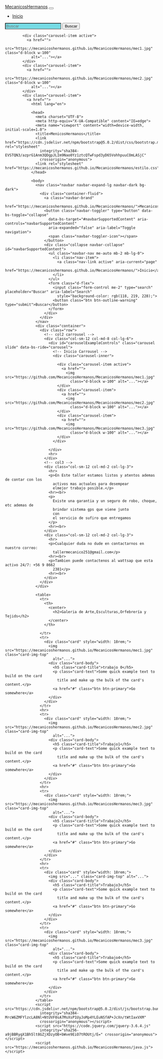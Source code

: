 <head>
  <meta charset="UTF-8">
  <meta http-equiv="X-UA-Compatible" content="IE=edge">
  <meta name="viewport" content="width=device-width, initial-scale=1.0">
  <title>MenicosHermanos</title>
  <link href="https://cdn.jsdelivr.net/npm/bootstrap@5.0.2/dist/css/bootstrap.min.css" rel="stylesheet"
    integrity="sha384-EVSTQN3/azprG1Anm3QDgpJLIm9Nao0Yz1ztcQTwFspd3yD65VohhpuuCOmLASjC" crossorigin="anonymous">
  <link rel="stylesheet" href="https://mecanicoshermanos.github.io/MecanicosHermanos/estilo.css">
</head>

<body>
  <nav class="navbar navbar-expand-lg navbar-dark bg-dark">
    <div class="container-fluid">
      <a class="navbar-brand" href="https://mecanicoshermanos.github.io/MecanicosHermanos/">MecanicosHermanos</a>
      <button class="navbar-toggler" type="button" data-bs-toggle="collapse" data-bs-target="#navbarSupportedContent"
        aria-controls="navbarSupportedContent" aria-expanded="false" aria-label="Toggle navigation">
        <span class="navbar-toggler-icon"></span>
      </button>
      <div class="collapse navbar-collapse" id="navbarSupportedContent">
        <ul class="navbar-nav me-auto mb-2 mb-lg-0">
          <li class="nav-item">
            <a class="nav-link active" aria-current="page"
              href="https://mecanicoshermanos.github.io/MecanicosHermanos/README.md">Inicio</a>
          </li>
        </ul>
        <form class="d-flex">
          <input class="form-control me-2" type="search" placeholder="Buscar" aria-label="Search"
            style="background-color: rgb(118, 219, 228);">
          <button class="btn btn-outline-warning" type="submit">Buscar</button>
        </form>
      </div>
    </div>
  </nav>
  <div class="container">
    <div class="row">
      <!-- col2 carrousel -->
      <div class="col-sm-12 col-md-8 col-lg-6">
        <div id="carouselExampleControls" class="carousel slide" data-bs-ride="carousel">
          <!-- Inicio Carrousel -->
          <div class="carousel-inner">

            <div class="carousel-item active">
              <a href="">
                src="https://mecanicoshermanos.github.io/MecanicosHermanos/mec1.jpg" class="d-block w-100"
                alt="..."></a>
            </div>
            <div class="carousel-item">
              <a href="">
                src="https://mecanicoshermanos.github.io/MecanicosHermanos/mec2.jpg" class="d-block w-100"
                alt="..."></a>
            </div>
            <div class="carousel-item">
              <a href="">
                <html lang="en">

                <head>
                  <meta charset="UTF-8">
                  <meta http-equiv="X-UA-Compatible" content="IE=edge">
                  <meta name="viewport" content="width=device-width, initial-scale=1.0">
                  <title>MenicosHermanos</title>
                  <link href="https://cdn.jsdelivr.net/npm/bootstrap@5.0.2/dist/css/bootstrap.min.css" rel="stylesheet"
                    integrity="sha384-EVSTQN3/azprG1Anm3QDgpJLIm9Nao0Yz1ztcQTwFspd3yD65VohhpuuCOmLASjC"
                    crossorigin="anonymous">
                  <link rel="stylesheet" href="https://mecanicoshermanos.github.io/MecanicosHermanos/estilo.css">
                </head>

                <body>
                  <nav class="navbar navbar-expand-lg navbar-dark bg-dark">
                    <div class="container-fluid">
                      <a class="navbar-brand"
                        href="https://mecanicoshermanos.github.io/MecanicosHermanos/">MecanicosHermanos</a>
                      <button class="navbar-toggler" type="button" data-bs-toggle="collapse"
                        data-bs-target="#navbarSupportedContent" aria-controls="navbarSupportedContent"
                        aria-expanded="false" aria-label="Toggle navigation">
                        <span class="navbar-toggler-icon"></span>
                      </button>
                      <div class="collapse navbar-collapse" id="navbarSupportedContent">
                        <ul class="navbar-nav me-auto mb-2 mb-lg-0">
                          <li class="nav-item">
                            <a class="nav-link active" aria-current="page"
                              href="https://mecanicoshermanos.github.io/MecanicosHermanos/">Inicio</a>
                          </li>
                        </ul>
                        <form class="d-flex">
                          <input class="form-control me-2" type="search" placeholder="Buscar" aria-label="Search"
                            style="background-color: rgb(118, 219, 228);">
                          <button class="btn btn-outline-warning" type="submit">Buscar</button>
                        </form>
                      </div>
                    </div>
                  </nav>
                  <div class="container">
                    <div class="row">
                      <!-- col2 carrousel -->
                      <div class="col-sm-12 col-md-8 col-lg-6">
                        <div id="carouselExampleControls" class="carousel slide" data-bs-ride="carousel">
                          <!-- Inicio Carrousel -->
                          <div class="carousel-inner">

                            <div class="carousel-item active">
                              <a href="">
                                <img src="https://github.com/MecanicosHermanos/MecanicosHermanos/mec1.jpg"
                                  class="d-block w-100" alt="..."></a>
                            </div>
                            <div class="carousel-item">
                              <a href="">
                                <img src="https://github.com/MecanicosHermanos/MecanicosHermanos/mec2.jpg"
                                  class="d-block w-100" alt="..."></a>
                            </div>
                            <div class="carousel-item">
                              <a href="">
                                <img src="https://github.com/MecanicosHermanos/MecanicosHermanos/mec3.jpg"
                                  class="d-block w-100" alt="..."></a>
                            </div>
                          </div>

                        </div>
                        <hr>
                      </div>
                      <!-- col3 -->
                      <div class="col-sm-12 col-md-2 col-lg-3">
                        <hr>
                        <p>En Este taller estamos listos y atentos ademas de contar con los
                          activos mas actuales para desempear
                          elmejor trabajo posible.</p>
                        <hr><br>
                        <p>
                          Existe una garantia y un seguro de robo, choque, etc ademas de
                          brindar sistema gps que viene junto
                          con
                          el servicio de sufiro que entregamos
                        </p>
                        <hr><br>
                      </div>
                      <div class="col-sm-12 col-md-2 col-lg-3">
                        <hr>
                        <p>Cualquier duda no dude en contactarnos en nuestro correo:
                          tallermecanico251@gmail.com</p>
                        <hr><br>
                        <p>Tambien puede contactenos al wattsap que esta activo 24/7: +56 9 8662
                          2381</p>
                        <hr><br>
                      </div>
                    </div>
                  </div>

                  <table>
                    <tr>
                      <th>
                        <center>
                          <h2>Galeria de Arte,Esculturas,Orfebrería y Tejids</h2>
                        </center>
                      </th>

                    </tr>
                    <tr>
                      <div class="card" style="width: 18rem;">
                        <img src="https://mecanicoshermanos.github.io/MecanicosHermanos/mec1.jpg" class="card-img-top"
                          alt="...">
                        <div class="card-body">
                          <h5 class="card-title">trabajo 0</h5>
                          <p class="card-text">Some quick example text to build on the card
                            title and make up the bulk of the card's content.</p>
                          <a href="#" class="btn btn-primary">Go somewhere</a>
                        </div>
                      </div>
                    </tr>
                    <hr>
                    <tr>
                      <div class="card" style="width: 18rem;">
                        <img src="https://mecanicoshermanos.github.io/MecanicosHermanos/mec2.jpg" class="card-img-top"
                          alt="...">
                        <div class="card-body">
                          <h5 class="card-title">Trabajo1</h5>
                          <p class="card-text">Some quick example text to build on the card
                            title and make up the bulk of the card's content.</p>
                          <a href="#" class="btn btn-primary">Go somewhere</a>
                        </div>
                      </div>
                    </tr>
                    <hr>
                    <tr>
                      <div class="card" style="width: 18rem;">
                        <img src="https://mecanicoshermanos.github.io/MecanicosHermanos/mec3.jpg" class="card-img-top"
                          alt="...">
                        <div class="card-body">
                          <h5 class="card-title">Trabajo2</h5>
                          <p class="card-text">Some quick example text to build on the card
                            title and make up the bulk of the card's content.</p>
                          <a href="#" class="btn btn-primary">Go somewhere</a>
                        </div>
                      </div>
                    </tr>
                    <hr>
                    <tr>
                      <div class="card" style="width: 18rem;">
                        <img src="..." class="card-img-top" alt="...">
                        <div class="card-body">
                          <h5 class="card-title">Trabajo3</h5>
                          <p class="card-text">Some quick example text to build on the card
                            title and make up the bulk of the card's content.</p>
                          <a href="#" class="btn btn-primary">Go somewhere</a>
                        </div>
                      </div>
                    </tr>
                    <tr>
                      <div class="card" style="width: 18rem;">
                        <img src="https://mecanicoshermanos.github.io/MecanicosHermanos/mec3.jpg" class="card-img-top"
                          alt="...">
                        <div class="card-body">
                          <h5 class="card-title">Trabajo4</h5>
                          <p class="card-text">Some quick example text to build on the card
                            title and make up the bulk of the card's content.</p>
                          <a href="#" class="btn btn-primary">Go somewhere</a>
                        </div>
                      </div>
                    </tr>
                  </table>
                  <script src="https://cdn.jsdelivr.net/npm/bootstrap@5.0.2/dist/js/bootstrap.bundle.min.js"
                    integrity="sha384-MrcW6ZMFYlzcLA8Nl+NtUVF0sA7MsXsP1UyJoMp4YLEuNSfAP+JcXn/tWtIaxVXM"
                    crossorigin="anonymous"></script>
                  <script src="https://code.jquery.com/jquery-3.6.4.js"
                    integrity="sha256-a9jBBRygX1Bh5lt8GZjXDzyOB+bWve9EiO7tROUtj/E=" crossorigin="anonymous"></script>
                  <script src="https://mecanicoshermanos.github.io/MecanicosHermanos/java.js"></script>
